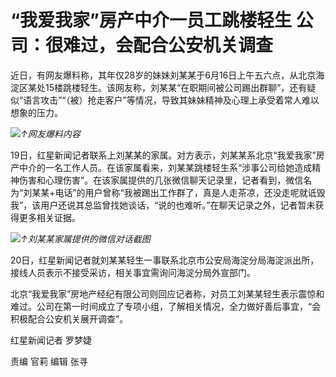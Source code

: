 

# “我爱我家”房产中介一员工跳楼轻生 公司：很难过，会配合公安机关调查

近日，有网友爆料称，其年仅28岁的妹妹刘某某于6月16日上午五六点，从北京海淀区某处15楼跳楼轻生。该网友称，刘某某“在职期间被公司踢出群聊”，还有疑似“语言攻击”“（被）抢走客户”等情况，导致其妹妹精神及心理上承受着常人难以想象的压力。

![](https://inews.gtimg.com/om_bt/OG9d1SIr1e-hvrs7JsWg12c5wuJdlPGriw6H70j-7Js9gAA/1000)_↑网友爆料内容_

19日，红星新闻记者联系上刘某某的家属。对方表示，刘某某系北京“我爱我家”房产中介的一名工作人员。在该家属看来，刘某某跳楼轻生系“涉事公司给她造成精神伤害和心理伤害”。在该家属提供的几张微信聊天记录里，记者看到，微信名为“刘某某+电话”的用户曾称“我被踢出工作群了，真是人走茶凉，还没走呢就诋毁我”，该用户还说其总监曾找她谈话，“说的也难听。”在聊天记录之外，记者暂未获得更多相关证据。

![](https://inews.gtimg.com/om_bt/Ol0eZqW_FAdmHxJCYQq8o8YU9hb-GH5RYGCff9t38vRpoAA/1000)_↑刘某某家属提供的微信对话截图_

20日，红星新闻记者就刘某某轻生一事联系北京市公安局海淀分局海淀派出所，接线人员表示不接受采访，相关事宜需询问海淀分局外宣部门。

北京“我爱我家”房地产经纪有限公司则回应记者称，对员工刘某某轻生表示震惊和难过。公司在第一时间成立了专项小组，了解相关情况，全力做好善后事宜，“会积极配合公安机关展开调查”。

红星新闻记者 罗梦婕

责编 官莉 编辑 张寻

